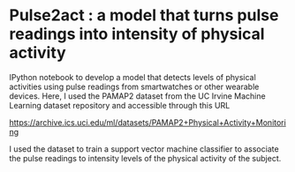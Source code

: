 # Pulse2act : a model that turns pulse readings into intensity of physical activity

IPython notebook to develop a model that detects levels of physical activities using pulse readings 
from smartwatches or other wearable devices. Here, I used the PAMAP2 dataset from the UC Irvine
Machine Learning dataset repository and accessible through this URL

https://archive.ics.uci.edu/ml/datasets/PAMAP2+Physical+Activity+Monitoring

I used the dataset to train a support vector machine classifier to associate the pulse readings to
intensity levels of the physical activity of the subject.
